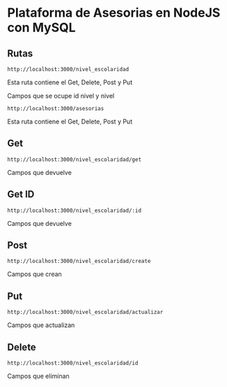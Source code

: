 # Plataforma de Asesorias en NodeJS con MySQL

## Rutas

`http://localhost:3000/nivel_escolaridad`

Esta ruta contiene el Get, Delete, Post y Put

Campos que se ocupe id nivel y nivel

`http://localhost:3000/asesorias`

Esta ruta contiene el Get, Delete, Post y Put

## Get

`http://localhost:3000/nivel_escolaridad/get`

Campos que devuelve

## Get ID

`http://localhost:3000/nivel_escolaridad/:id`

Campos que devuelve

## Post

`http://localhost:3000/nivel_escolaridad/create`

Campos que crean

## Put

`http://localhost:3000/nivel_escolaridad/actualizar`

Campos que actualizan

## Delete

`http://localhost:3000/nivel_escolaridad/id`

Campos que eliminan
